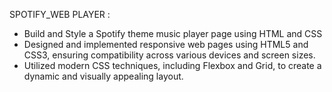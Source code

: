 SPOTIFY_WEB PLAYER : 
- Build and Style a Spotify theme music player page using HTML and CSS
- Designed and implemented responsive web pages using HTML5 and CSS3, ensuring compatibility across various devices and screen sizes.
- Utilized modern CSS techniques, including Flexbox and Grid, to create a dynamic and visually appealing layout.
